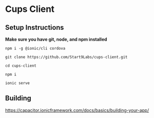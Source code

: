 # Cups Client

## Setup Instructions

**Make sure you have git, node, and npm installed**

`npm i -g @ionic/cli cordova`

`git clone https://github.com/Start9Labs/cups-client.git`

`cd cups-client`

`npm i`

`ionic serve`

## Building
https://capacitor.ionicframework.com/docs/basics/building-your-app/
